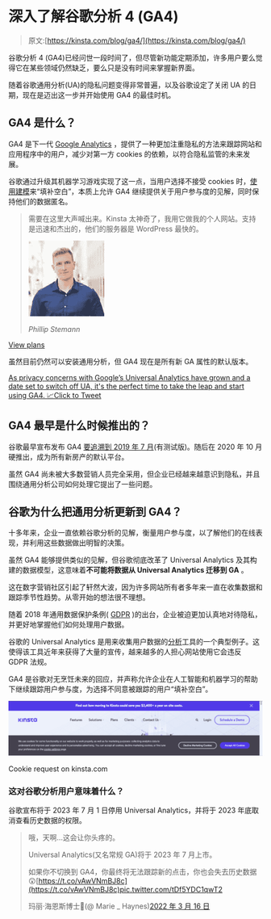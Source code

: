 # 深入了解谷歌分析 4 (GA4)

> 原文:[https://kinsta.com/blog/ga4/](https://kinsta.com/blog/ga4/)

谷歌分析 4 (GA4)已经问世一段时间了，但尽管新功能定期添加，许多用户要么觉得它在某些领域仍然缺乏，要么只是没有时间来掌握新界面。

随着谷歌通用分析(UA)的隐私问题变得非常普遍，以及谷歌设定了关闭 UA 的日期，现在是迈出这一步并开始使用 GA4 的最佳时机。

## GA4 是什么？

GA4 是下一代 [Google Analytics](https://kinsta.com/blog/how-to-use-google-analytics/) ，提供了一种更加注重隐私的方法来跟踪网站和应用程序中的用户，减少对第一方 cookies 的依赖，以符合隐私监管的未来发展。

谷歌通过升级其机器学习游戏实现了这一点，当用户选择不接受 cookies 时，[使用建模](https://www.thinkwithgoogle.com/marketing-strategies/data-and-measurement/conversion-measurement-in-a-cookieless-world/)来“填补空白”，本质上允许 GA4 继续提供关于用户参与度的见解，同时保持他们的数据匿名。





> 需要在这里大声喊出来。Kinsta 太神奇了，我用它做我的个人网站。支持是迅速和杰出的，他们的服务器是 WordPress 最快的。
> 
> <footer class="wp-block-kinsta-client-quote__footer">
> 
> ![A picture of Phillip Stemann looking into the camera wearing a blue button down shirt](img/12b77bdcd297e9bf069df2f3413ad833.png)
> 
> <cite class="wp-block-kinsta-client-quote__cite">Phillip Stemann</cite></footer>

[View plans](https://kinsta.com/plans/)

虽然目前仍然可以安装通用分析，但 GA4 现在是所有新 GA 属性的默认版本。

[As privacy concerns with Google’s Universal Analytics have grown and a date set to switch off UA, it's the perfect time to take the leap and start using GA4\. 📈Click to Tweet](https://twitter.com/intent/tweet?url=https%3A%2F%2Fkinsta.com%2Fblog%2Fga4%2F&via=kinsta&text=As+privacy+concerns+with+Google%E2%80%99s+Universal+Analytics+have+grown+and+a+date+set+to+switch+off+UA%2C+it%27s+the+perfect+time+to+take+the+leap+and+start+using+GA4.+%F0%9F%93%88&hashtags=GoogleAnalytics%2CUA)

## GA4 最早是什么时候推出的？

谷歌最早宣布发布 GA4 [要追溯到 2019 年 7 月](https://blog.google/products/marketingplatform/analytics/new-way-unify-app-and-website-measurement-google-analytics/)(有测试版)。随后在 2020 年 10 月硬推出，成为所有新房产的默认平台。

虽然 GA4 尚未被大多数营销人员完全采用，但企业已经越来越意识到隐私，并且围绕通用分析公司如何处理它提出了一些问题。

## 谷歌为什么把通用分析更新到 GA4？

十多年来，企业一直依赖谷歌分析的见解，衡量用户参与度，以了解他们的在线表现，并利用这些数据做出明智的决策。

虽然 GA4 能够提供类似的见解，但谷歌彻底改革了 Universal Analytics 及其构建的数据模型，这意味着**不可能将数据从 Universal Analytics 迁移到 GA** 。

这在数字营销社区引起了轩然大波，因为许多网站所有者多年来一直在收集数据和跟踪季节性趋势。从零开始的想法很不理想。

随着 2018 年通用数据保护条例( [GDPR](https://kinsta.com/blog/wordpress-gdpr-compliance/#what-is-gdpr) )的出台，企业被迫更加认真地对待隐私，并更好地掌握他们如何处理用户数据。

谷歌的 Universal Analytics 是用来收集用户数据的[分析](https://kinsta.com/topic/analytics/)工具的一个典型例子。这使得该工具近年来获得了大量的宣传，越来越多的人担心网站使用它会违反 GDPR 法规。

GA4 是谷歌对无烹饪未来的回应，并声称允许企业在人工智能和机器学习的帮助下继续跟踪用户参与度，为选择不同意被跟踪的用户“填补空白”。

![Cookie message requesting users to accept or deny marketing cookies](img/3e580d9a60e4821b70c31657da43e1fa.png)

Cookie request on kinsta.com



### 这对谷歌分析用户意味着什么？

谷歌宣布将于 2023 年 7 月 1 日停用 Universal Analytics，并将于 2023 年底取消查看历史数据的权限。

> 哦，天啊…这会让你头疼的。
> 
> Universal Analytics(又名常规 GA)将于 2023 年 7 月上市。
> 
> 如果你不切换到 GA4，你最终将无法跟踪新的点击，你也会失去历史数据😲[https://t.co/vAwVNmBJ8c](https://t.co/vAwVNmBJ8c)pic.twitter.com/tDf5YDC1qwT2
> 
> 玛丽·海恩斯博士🐧(@ Marie _ Haynes)[2022 年 3 月 16 日](https://twitter.com/Marie_Haynes/status/1504090432095019016?ref_src=twsrc%5Etfw)
